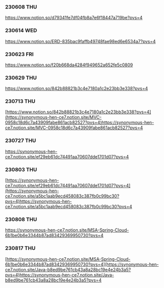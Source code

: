 ### 230608 THU
https://www.notion.so/d79341fe7df04fb8a7e6f18447a719be?pvs=4

### 230614 WED
https://www.notion.so/ERD-835bac9faffb49748fae98ed6e6534a7?pvs=4

### 230623 FRI
https://www.notion.so/f20b668da4284f949652a652fe5c0809

### 230629 THU
https://www.notion.so/842b88821b3c4e7180a1c2e23bb3e338?pvs=4

### 230713 THU
[https://www.notion.so/842b88821b3c4e7180a1c2e23bb3e338?pvs=4](https://synonymous-hen-ce7.notion.site/MVC-0958c18d6c7a43909fabe861acb82527?pvs=4)https://synonymous-hen-ce7.notion.site/MVC-0958c18d6c7a43909fabe861acb82527?pvs=4

### 230727 THU
https://synonymous-hen-ce7.notion.site/ef29eb61dc74491aa70607dde1701d07?pvs=4

### 230803 THU
[https://synonymous-hen-ce7.notion.site/ef29eb61dc74491aa70607dde1701d07?pvs=4](https://synonymous-hen-ce7.notion.site/a5bc1aab9ecd458083c387fb0c99bc30?pvs=4)https://synonymous-hen-ce7.notion.site/a5bc1aab9ecd458083c387fb0c99bc30?pvs=4

### 230808 THU
https://synonymous-hen-ce7.notion.site/MSA-Spring-Cloud-6b1be0b6e3344b87ad83429369950730?pvs=4

### 230817 THU
[https://synonymous-hen-ce7.notion.site/MSA-Spring-Cloud-6b1be0b6e3344b87ad83429369950730?pvs=4](https://synonymous-hen-ce7.notion.site/Java-b8ed9be761cb43a8a28bc19e4e24b3a5?pvs=4)https://synonymous-hen-ce7.notion.site/Java-b8ed9be761cb43a8a28bc19e4e24b3a5?pvs=4
